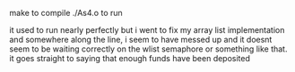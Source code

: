make to compile
./As4.o to run

it used to run nearly perfectly but i went to fix my array list implementation and somewhere along the line, i seem to have messed up and it doesnt seem to be waiting correctly on the wlist semaphore or something like that. it goes straight to saying that enough funds have been deposited
